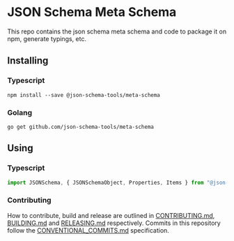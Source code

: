 # JSON Schema Meta Schema

This repo contains the json schema meta schema and code to package it on npm, generate typings, etc.

## Installing

### Typescript

`npm install --save @json-schema-tools/meta-schema`

### Golang

`go get github.com/json-schema-tools/meta-schema`

## Using

### Typescript
```typescript
import JSONSchema, { JSONSchemaObject, Properties, Items } from "@json-schema-tools/meta-schema"
```

###

### Contributing

How to contribute, build and release are outlined in [CONTRIBUTING.md](CONTRIBUTING.md), [BUILDING.md](BUILDING.md) and [RELEASING.md](RELEASING.md) respectively. Commits in this repository follow the [CONVENTIONAL_COMMITS.md](CONVENTIONAL_COMMITS.md) specification.
